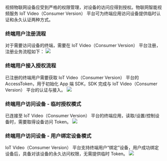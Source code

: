 
视频物联网设备应受到严格的权限管理，对设备的访问应得到授权。物联网智能视频服务 IoT Video（Consumer Version） 平台可为终端应用访问设备提供临时认证和永久认证两种方式。

### 终端用户注册流程
对于需要访问设备的终端，需要在 IoT Video（Consumer Version） 平台注册，注册业务流程如下：
![](https://main.qcloudimg.com/raw/bbd016794352d4d38ab648c47beb7df2.png)

### 终端用户接入授权流程
已注册的终端用户需要获取 IoT Video（Consumer Version） 平台的 AccessToken，用于初始化 App 端 SDK，SDK 完成与 IoT Video（Consumer Version） 平台的认证与接入。
![](https://main.qcloudimg.com/raw/56d1d3b7bca5cf929e326d5b3d697097.png)


### 终端用户访问设备 - 临时授权模式
已连接至 IoT Video（Consumer Version） 平台的终端应用，读取/设置/控制设备时，需要取得设备访问 Token。
![](https://main.qcloudimg.com/raw/ef5610b8d8f2fc51ba35c9edeee5c13b.png)


### 终端用户访问设备 - 用户绑定设备模式
IoT Video（Consumer Version） 平台支持终端用户“绑定”设备，用户成功绑定设备后，具备对该设备的永久访问权限，无需提供临时 Token。
![](https://main.qcloudimg.com/raw/8d9417e3599d3338fc885ccd53c4c485.png)



